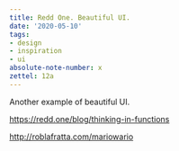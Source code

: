 ```yaml
---
title: Redd One. Beautiful UI.
date: '2020-05-10'
tags:
- design
- inspiration
- ui
absolute-note-number: x
zettel: 12a
---
```




Another example of beautiful UI.

https://redd.one/blog/thinking-in-functions





http://roblafratta.com/mariowario
